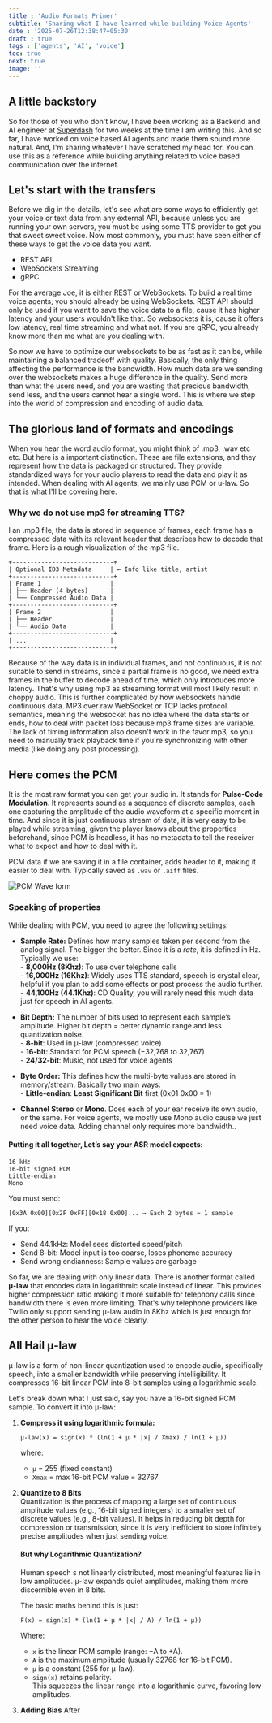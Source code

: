 ```yaml
---
title : 'Audio Formats Primer'
subtitle: 'Sharing what I have learned while building Voice Agents'
date : '2025-07-26T12:38:47+05:30'
draft : true
tags : ['agents', 'AI', 'voice']
toc: true
next: true
image: ''
---
```


## A little backstory
So for those of you who don't know, I have been working as a Backend and AI engineer at [Superdash](https://superdash.ai/) for two weeks at the time I am writing this. And so far, I have worked on voice based AI agents and made them sound more natural. And, I'm sharing whatever I have scratched my head for. You can use this as a reference while building anything related to voice based communication over the internet.

## Let's start with the transfers
Before we dig in the details, let's see what are some ways to efficiently get your voice or text data from any external API, because unless you are running your own servers, you must be using some TTS provider to get you that sweet sweet voice. Now most commonly, you must have seen either of these ways to get the voice data you want.
- REST API
- WebSockets Streaming
- gRPC

For the average Joe, it is either REST or WebSockets. To build a real time voice agents, you should already be using WebSockets. REST API should only be used if you want to save the voice data to a file, cause it has higher latency and your users wouldn't like that. So websockets it is, cause it offers low latency, real time streaming and what not. If you are gRPC, you already know more than me what are you dealing with.

So now we have to optimize our websockets to be as fast as it can be, while maintaining a balanced tradeoff with quality. Basically, the only thing affecting the performance is the bandwidth. How much data are we sending over the  websockets makes a huge difference in the quality. Send more than what the users need, and you are wasting that precious bandwidth, send less, and the users cannot hear a single word. This is where we step into the world of compression and encoding of audio data.

## The glorious land of formats and encodings
When you hear the word audio format, you might think of .mp3, .wav etc etc. But here is a important distinction. These are file extensions, and they represent how the data is packaged or structured. They provide standardized ways for your audio players to read the data and play it as intended. When dealing with AI agents, we mainly use PCM or u-law. So that is what I'll be covering here.

### Why we do not use mp3 for streaming TTS?
I an .mp3 file, the data is stored in sequence of frames, each frame has a compressed data with its relevant header that describes how to decode that frame. Here is a rough visualization of the mp3 file.

```
+----------------------------+  
| Optional ID3 Metadata     | ← Info like title, artist  
+----------------------------+   
| Frame 1                   |   
| ├── Header (4 bytes)      |   
| └── Compressed Audio Data |   
+----------------------------+   
| Frame 2                   |   
| ├── Header                |   
| └── Audio Data            |   
+----------------------------+   
| ...                       |   
+----------------------------+   
```

Because of the way data is in individual frames, and not continuous, it is not suitable to send in streams, since a partial frame is no good, we need extra frames in the buffer to decode ahead of time, which only introduces more latency. That's why using mp3 as streaming format will most likely result in choppy audio. This is further complicated by how websockets handle continuous data. MP3 over raw WebSocket or TCP lacks protocol semantics, meaning the websocket has no idea where the data starts or ends, how to deal with packet loss because mp3 frame sizes are variable. The lack of timing information also doesn't work in the favor mp3, so you need to manually track playback time if you're synchronizing with other media (like doing any post processing).

## Here comes the PCM
It is the most raw format you can get your audio in. It stands for **Pulse-Code Modulation**. It represents sound as a sequence of discrete samples, each one capturing the amplitude of the audio waveform at a specific moment in time. And since it is just continuous stream of data, it is very easy to be played while streaming, given the player knows about the properties beforehand, since PCM is headless, it has no metadata to tell the receiver what to expect and how to deal with it.

PCM data if we are saving it in a file container, adds header to it, making it easier to deal with. Typically saved as `.wav` or `.aiff` files.

![PCM Wave form](/blog-assets/pcm-wave.png)

### **Speaking of properties**
While dealing with PCM, you need to agree the following settings:

  - **Sample Rate:** 
        Defines how many samples taken per second from the analog signal. The bigger the better. Since it is a *rate*, it is defined in Hz. Typically we use:    
        - **8,000Hz (8Khz)**: To use over telephone calls   
        - **16,000Hz (16Khz)**: Widely uses TTS standard, speech is crystal clear, helpful if you plan to add some effects or post process the audio further.   
        - **44,100Hz (44.1Khz)**: CD Quality, you will rarely need this much data just for speech in AI agents. 
  
  - **Bit Depth:**
        The number of bits used to represent each sample’s amplitude. Higher bit depth = better dynamic range and less quantization noise.  
        - **8-bit**: Used in μ-law (compressed voice)   
        - **16-bit**: Standard for PCM speech (−32,768 to 32,767)   
        - **24/32-bit**: Music, not used for voice agents   
  
  - **Byte Order:**
        This defines how the multi-byte values are stored in memory/stream. Basically two main ways:    
        - **Little-endian**: **Least Significant Bit** first (0x01 0x00 = 1)
  
  - **Channel**
        **Stereo** or **Mono**. Does each of your ear receive its own audio, or the same. For voice agents, we mostly use Mono audio cause we just need voice data. Adding channel only requires more bandwidth..

#### Putting it all together, Let’s say your ASR model expects:
```
16 kHz
16-bit signed PCM
Little-endian
Mono
```
You must send:
```
[0x3A 0x00][0x2F 0xFF][0x18 0x00]... → Each 2 bytes = 1 sample
```

If you:
- Send 44.1kHz: Model sees distorted speed/pitch
- Send 8-bit: Model input is too coarse, loses phoneme accuracy
- Send wrong endianness: Sample values are garbage

So far, we are dealing with only linear data. There is another format called **μ-law** that encodes data in logarithmic scale instead of linear. This provides higher compression ratio making it more suitable for telephony calls since bandwidth there is even more limiting. That's why telephone providers like Twilio only support sending μ-law audio in 8Khz which is just enough for the other person to hear the voice clearly.

## All Hail μ-law
μ-law is a form of non-linear quantization used to encode audio, specifically speech, into a smaller bandwidth while preserving intelligibility. It compresses 16-bit linear PCM into 8-bit samples using a logarithmic scale.

Let's break down what I just said, say you have a 16-bit signed PCM sample. To convert it into μ-law:

1. **Compress it using logarithmic formula:**   
   ```
   μ-law(x) = sign(x) * (ln(1 + μ * |x| / Xmax) / ln(1 + μ))
   ```
    where:  
    - `μ` = 255 (fixed constant)    
    - `Xmax` = max 16-bit PCM value = 32767

2. **Quantize to 8 Bits**   
    Quantization is the process of mapping a large set of continuous amplitude values (e.g., 16-bit signed integers) to a smaller set of discrete values (e.g., 8-bit values).
    It helps in reducing bit depth for compression or transmission, since it is very inefficient to store infinitely precise amplitudes when just sending voice.

    #### But why **Logarithmic Quantization**?   
    Human speech s not linearly distributed, most meaningful features lie in low amplitudes. μ-law expands quiet amplitudes, making them more discernible even in 8 bits.

    The basic maths behind this is just:
    ```
    F(x) = sign(x) * (ln(1 + μ * |x| / A) / ln(1 + μ))
    ```

    Where:
   - `x` is the linear PCM sample (range: −A to +A).
   - `A` is the maximum amplitude (usually 32768 for 16-bit PCM).
   - `μ` is a constant (255 for μ-law).
   - `sign(x)` retains polarity.   
   This squeezes the linear range into a logarithmic curve, favoring low amplitudes.

3. **Adding Bias**
   After 